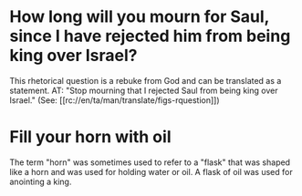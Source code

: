 # How long will you mourn for Saul, since I have rejected him from being king over Israel?

This rhetorical question is a rebuke from God and can be translated as a statement. AT: "Stop mourning that I rejected Saul from being king over Israel." (See: [[rc://en/ta/man/translate/figs-rquestion]])

# Fill your horn with oil

The term "horn" was sometimes used to refer to a "flask" that was shaped like a horn and was used for holding water or oil. A flask of oil was used for anointing a king.

